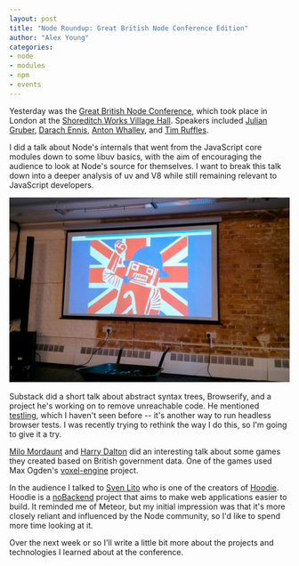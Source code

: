 ```yaml
---
layout: post
title: "Node Roundup: Great British Node Conference Edition"
author: "Alex Young"
categories: 
- node
- modules
- npm
- events
---
```


Yesterday was the [Great British Node Conference](http://greatbritishnodeconf.co.uk/), which took place in London at the [Shoreditch Works Village Hall](http://greatbritishnodeconf.co.uk/).  Speakers included [Julian Gruber](https://twitter.com/juliangruber), [Darach Ennis](https://twitter.com/darachennis), [Anton Whalley](https://twitter.com/antonwhalley), and [Tim Ruffles](https://twitter.com/timruffles).

I did a talk about Node's internals that went from the JavaScript core modules down to some libuv basics, with the aim of encouraging the audience to look at Node's source for themselves.  I want to break this talk down into a deeper analysis of uv and V8 while still remaining relevant to JavaScript developers.

![Substack](/images/posts/gbnc2.png)

Substack did a short talk about abstract syntax trees, Browserify, and a project he's working on to remove unreachable code.  He mentioned [testling](https://github.com/substack/testling), which I haven't seen before -- it's another way to run headless browser tests.  I was recently trying to rethink the way I do this, so I'm going to give it a try.

[Milo Mordaunt](https://twitter.com/bananaoomarang) and [Harry Dalton](https://twitter.com/hooleanplusplus) did an interesting talk about some games they created based on British government data.  One of the games used Max Ogden's [voxel-engine](https://github.com/maxogden/voxel-engine) project.

In the audience I talked to [Sven Lito](https://twitter.com/svenlito) who is one of the creators of [Hoodie](http://hood.ie/).  Hoodie is a [noBackend](http://nobackend.org/) project that aims to make web applications easier to build.  It reminded me of Meteor, but my initial impression was that it's more closely reliant and influenced by the Node community, so I'd like to spend more time looking at it.

Over the next week or so I'll write a little bit more about the projects and technologies I learned about at the conference.
